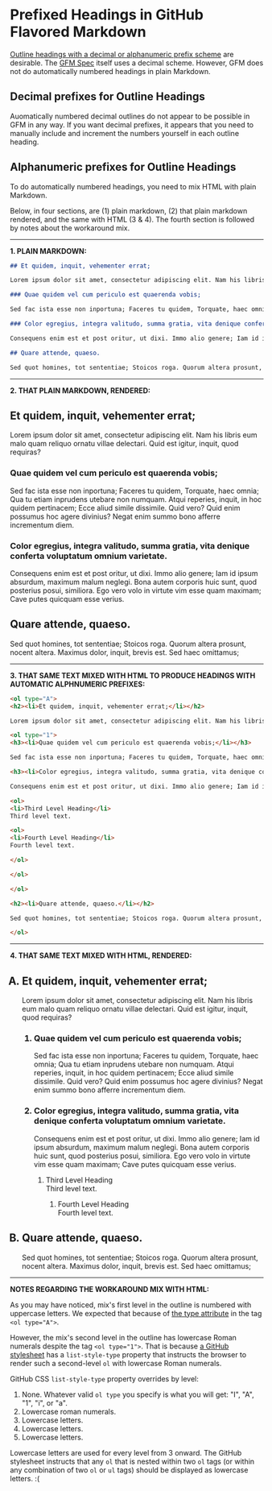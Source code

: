 # Prefixed Headings in GitHub Flavored Markdown

[Outline headings with a decimal or alphanumeric prefix scheme](https://en.wikipedia.org/wiki/Outline_(list)) are desirable. The [GFM Spec](https://github.github.com/gfm) itself uses a decimal scheme. However, GFM does not do automatically numbered headings in plain Markdown.

## Decimal prefixes for Outline Headings

Auomatically numbered decimal outlines do not appear to be possible in GFM in any way.  If you want decimal prefixes, it appears that you need to manually include and increment the numbers yourself in each outline heading.

## Alphanumeric prefixes for Outline Headings

To do automatically numbered headings, you need to mix HTML with plain Markdown.

Below, in four sections, are (1) plain markdown, (2) that plain markdown rendered, and the same with HTML (3 & 4).  The fourth section is followed by notes about the workaround mix.

----

**1. PLAIN MARKDOWN:**

```` Markdown
## Et quidem, inquit, vehementer errat;

Lorem ipsum dolor sit amet, consectetur adipiscing elit. Nam his libris eum malo quam reliquo ornatu villae delectari. Quid est igitur, inquit, quod requiras?

### Quae quidem vel cum periculo est quaerenda vobis;

Sed fac ista esse non inportuna; Faceres tu quidem, Torquate, haec omnia; Qua tu etiam inprudens utebare non numquam. Atqui reperies, inquit, in hoc quidem pertinacem; Ecce aliud simile dissimile. Quid vero? Quid enim possumus hoc agere divinius? Negat enim summo bono afferre incrementum diem.

### Color egregius, integra valitudo, summa gratia, vita denique conferta voluptatum omnium varietate.

Consequens enim est et post oritur, ut dixi. Immo alio genere; Iam id ipsum absurdum, maximum malum neglegi. Bona autem corporis huic sunt, quod posterius posui, similiora. Ego vero volo in virtute vim esse quam maximam; Cave putes quicquam esse verius.

## Quare attende, quaeso.

Sed quot homines, tot sententiae; Stoicos roga. Quorum altera prosunt, nocent altera. Maximus dolor, inquit, brevis est. Sed haec omittamus;

````

----

**2. THAT PLAIN MARKDOWN, RENDERED:**

## Et quidem, inquit, vehementer errat;

Lorem ipsum dolor sit amet, consectetur adipiscing elit. Nam his libris eum malo quam reliquo ornatu villae delectari. Quid est igitur, inquit, quod requiras?

### Quae quidem vel cum periculo est quaerenda vobis;

Sed fac ista esse non inportuna; Faceres tu quidem, Torquate, haec omnia; Qua tu etiam inprudens utebare non numquam. Atqui reperies, inquit, in hoc quidem pertinacem; Ecce aliud simile dissimile. Quid vero? Quid enim possumus hoc agere divinius? Negat enim summo bono afferre incrementum diem.

### Color egregius, integra valitudo, summa gratia, vita denique conferta voluptatum omnium varietate.

Consequens enim est et post oritur, ut dixi. Immo alio genere; Iam id ipsum absurdum, maximum malum neglegi. Bona autem corporis huic sunt, quod posterius posui, similiora. Ego vero volo in virtute vim esse quam maximam; Cave putes quicquam esse verius.

## Quare attende, quaeso.

Sed quot homines, tot sententiae; Stoicos roga. Quorum altera prosunt, nocent altera. Maximus dolor, inquit, brevis est. Sed haec omittamus;

----

**3. THAT SAME TEXT MIXED WITH HTML TO PRODUCE HEADINGS WITH AUTOMATIC ALPHNUMERIC PREFIXES:**

```` Markdown
<ol type="A">
<h2><li>Et quidem, inquit, vehementer errat;</li></h2>

Lorem ipsum dolor sit amet, consectetur adipiscing elit. Nam his libris eum malo quam reliquo ornatu villae delectari. Quid est igitur, inquit, quod requiras?

<ol type="1">
<h3><li>Quae quidem vel cum periculo est quaerenda vobis;</li></h3>

Sed fac ista esse non inportuna; Faceres tu quidem, Torquate, haec omnia; Qua tu etiam inprudens utebare non numquam. Atqui reperies, inquit, in hoc quidem pertinacem; Ecce aliud simile dissimile. Quid vero? Quid enim possumus hoc agere divinius? Negat enim summo bono afferre incrementum diem.

<h3><li>Color egregius, integra valitudo, summa gratia, vita denique conferta voluptatum omnium varietate.</li></h3>

Consequens enim est et post oritur, ut dixi. Immo alio genere; Iam id ipsum absurdum, maximum malum neglegi. Bona autem corporis huic sunt, quod posterius posui, similiora. Ego vero volo in virtute vim esse quam maximam; Cave putes quicquam esse verius.

<ol>
<li>Third Level Heading</li>
Third level text.

<ol>
<li>Fourth Level Heading</li>
Fourth level text. 

</ol>

</ol>

</ol>

<h2><li>Quare attende, quaeso.</li></h2>

Sed quot homines, tot sententiae; Stoicos roga. Quorum altera prosunt, nocent altera. Maximus dolor, inquit, brevis est. Sed haec omittamus;

</ol>

````


----
**4. THAT SAME TEXT MIXED WITH HTML, RENDERED:**

<ol type="A">
<h2><li>Et quidem, inquit, vehementer errat;</li></h2>

Lorem ipsum dolor sit amet, consectetur adipiscing elit. Nam his libris eum malo quam reliquo ornatu villae delectari. Quid est igitur, inquit, quod requiras?

<ol type="1">
<h3><li>Quae quidem vel cum periculo est quaerenda vobis;</li></h3>

Sed fac ista esse non inportuna; Faceres tu quidem, Torquate, haec omnia; Qua tu etiam inprudens utebare non numquam. Atqui reperies, inquit, in hoc quidem pertinacem; Ecce aliud simile dissimile. Quid vero? Quid enim possumus hoc agere divinius? Negat enim summo bono afferre incrementum diem.

<h3><li>Color egregius, integra valitudo, summa gratia, vita denique conferta voluptatum omnium varietate.</li></h3>

Consequens enim est et post oritur, ut dixi. Immo alio genere; Iam id ipsum absurdum, maximum malum neglegi. Bona autem corporis huic sunt, quod posterius posui, similiora. Ego vero volo in virtute vim esse quam maximam; Cave putes quicquam esse verius.

<ol>
<li>Third Level Heading</li>
Third level text.

<ol>
<li>Fourth Level Heading</li>
Fourth level text. 

</ol>

</ol>

</ol>

<h2><li>Quare attende, quaeso.</li></h2>

Sed quot homines, tot sententiae; Stoicos roga. Quorum altera prosunt, nocent altera. Maximus dolor, inquit, brevis est. Sed haec omittamus;

</ol>

----

**NOTES REGARDING THE WORKAROUND MIX WITH HTML:**

As you may have noticed, mix's first level in the outline is numbered with uppercase letters.  We expected that because of [the type attribute](https://developer.mozilla.org/en-US/docs/Web/HTML/Element/ol) in the tag `<ol type="A">`.

However, the mix's second level in the outline has lowercase Roman numerals despite the tag `<ol type="1">`.  That is because [a GitHub stylesheet](https://github.githubassets.com/app/node_modules/@primer/css/base/typography-base.scss) has a `list-style-type` property that instructs the browser to render such a second-level `ol` with lowercase Roman numerals.  

GitHub CSS `list-style-type` property overrides by level:
1. None.  Whatever valid `ol type` you specify is what you will get:  "I", "A", "1", "i", or "a".
2. Lowercase roman numerals.
3. Lowercase letters.
4. Lowercase letters.
5. Lowercase letters.

Lowercase letters are used for every level from 3 onward.  The GitHub stylesheet instructs that any `ol` that is nested within two `ol` tags (or within any combination of two `ol` or `ul` tags) should be displayed as lowercase letters. :(
